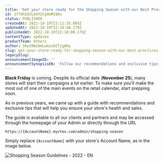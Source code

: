 ```yaml
---
title: 'Get your store ready for the Shopping Season with our Best Practices Guide'
id: 17fdhSUJLA4Y2Cg9wM1Q0u
status: PUBLISHED
createdAt: 2022-10-19T21:11:35.895Z
updatedAt: 2022-10-19T22:18:08.179Z
publishedAt: 2022-10-19T22:18:08.179Z
contentType: updates
productTeam: Others
author: 56yU9Wz6mLwmzo82TjgAHy
slug: get-your-store-ready-for-shopping-season-with-our-best-practices-guide-2022
legacySlug: 
announcementImageID: ''
announcementSynopsisEN: 'Follow our recommendations and exclusive tips to make the most out of this year's Black Friday.'
---
```


__Black Friday__ is coming. Despite its official date (__November 25__), many stores will start their campaigns a lot earlier. To make sure you'll make the most out of one of the main events on the retail calendar, start prepping soon.

As in previous years, we came up with a guide with recommendations and exclusive tips that will help you ensure your store's health and sales. 

The guide is available to all our clients and partners and may be accessed through the homepage of your Admin or directly through the URL 

```
https://{AccountName}.myvtex.com/admin/shopping-season
```

Simply replace `{AccountName}` with your store's Account Name, as in the image below.

![Shopping Season Guidelines - 2022 - EN](//images.ctfassets.net/alneenqid6w5/3vmyW3BipNCRN698zQdRVQ/4e64d85173498b710da6706438fb100a/Screen_Shot_2022-10-19_at_18.14.44.png)
